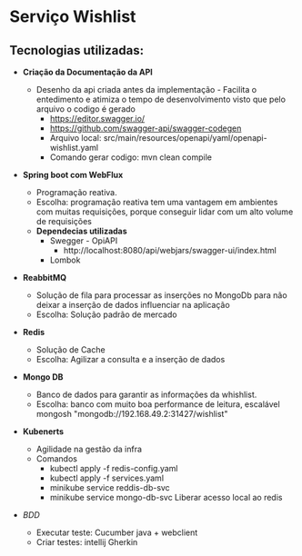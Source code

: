 # Serviço Wishlist


## Tecnologias utilizadas:
* **Criação da Documentação da API**
    * Desenho da api criada antes da implementação - Facilita o entedimento e atimiza o tempo de desenvolvimento  visto que pelo arquivo o codigo é gerado
        * https://editor.swagger.io/
        * https://github.com/swagger-api/swagger-codegen
        * Arquivo local: src/main/resources/openapi/yaml/openapi-wishlist.yaml
        * Comando gerar codigo:  mvn clean compile


* **Spring boot com WebFlux**
    * Programação reativa.
    * Escolha: programação reativa tem uma vantagem em ambientes com muitas requisições, porque conseguir lidar com um alto volume de requisições
    * **Dependecias utilizadas**
        * Swegger - OpiAPI
            * http://localhost:8080/api/webjars/swagger-ui/index.html
        * Lombok

* **ReabbitMQ**
    * Solução de fila para processar as inserções no MongoDb para não deixar a inserção de dados influenciar na aplicação
    * Escolha: Solução padrão de mercado

* **Redis**
    * Solução de Cache
    * Escolha: Agilizar a consulta e a inserção de dados

* **Mongo DB**
    * Banco de dados para garantir as informações da whishlist.
    * Escolha: banco com muito boa performance de  leitura, escalável
      mongosh "mongodb://192.168.49.2:31427/wishlist"

* **Kubenerts**
    * Agilidade na gestão da infra
    * Comandos 
      * kubectl apply -f redis-config.yaml
      * kubectl apply -f services.yaml
      * minikube service   reddis-db-svc
      * minikube service  mongo-db-svc
        Liberar acesso local ao redis

* *BDD*
  * Executar teste: Cucumber java + webclient
  * Criar testes: intellij Gherkin

